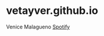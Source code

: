 # vetayver.github.io
Venice Malagueno
[Spotify](https://open.spotify.com/playlist/4Pej5WoIpT84lCqwgc5aUM?si=adff7cce8b3c445a)


